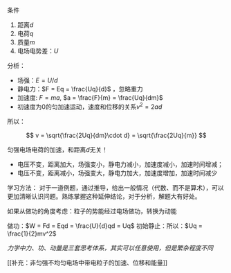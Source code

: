 
条件
1. 距离$d$
2. 电荷$q$
3. 质量$m$
4. 电场电势差：$U$

分析：
- 场强：$E = U/d$
- 静电力：$F = Eq = \frac{Uq}{d}$  ，忽略重力
- 加速度: $F = ma$, $a = \frac{F}{m} = \frac{Uq}{dm}$
- 初速度为0的匀加速运动，速度和位移的关系$v^2 = 2ad$

所以： 

$$
v = \sqrt{\frac{2Uq}{dm}\cdot d} = \sqrt{\frac{2Uq}{m}}
$$

匀强电场电荷的加速，和距离$d$无关！
- 电压不变，距离加大，场强变小，静电力减小，加速度减小，加速时间增减；
- 电压不变，距离减小，场强变大，静电力加大，加速度增加，加速时间减少

学习方法：
对于一道例题，通过推导，给出一般情况（代数、而不是算术），可以更加清晰认识问题。熟练掌握这种延伸结论，对于分析，解题大有好处。

如果从做功的角度考虑：粒子的势能经过电场做功，转换为动能

做功：$W = Fd = Eqd = \frac{U}{d}qd = Uq$
初始静止：所以：$Uq = \frac{1}{2}mv^2$

*力学中力、功、动量是三套思考体系，其实可以任意使用，但是繁杂程度不同*

[[补充：非匀强不均匀电场中带电粒子的加速、位移和能量]]

